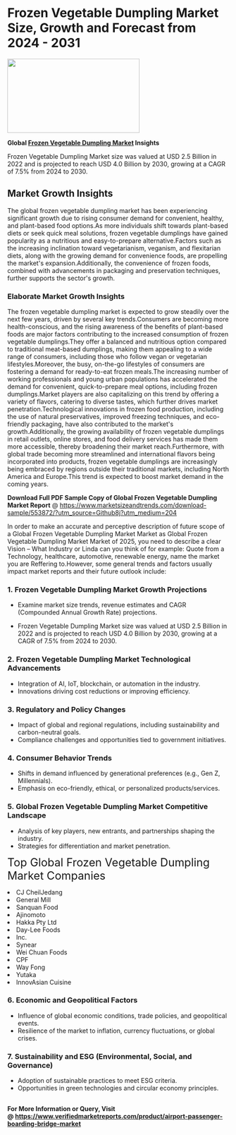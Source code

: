 <H1>Frozen Vegetable Dumpling Market Size, Growth and Forecast from 2024 - 2031</H1><img class="aligncenter size-medium wp-image-584254" src="https://thirdeyenews.in/wp-content/uploads/2024/09/Global-Market-Research-300x168.jpeg" alt="" width="300" height="168" /><p><strong>Global&nbsp;<a href="https://www.marketsizeandtrends.com/download-sample/553872/?utm_source=Github8j?utm_medium=204">Frozen Vegetable Dumpling Market</a> Insights</strong></p><p>Frozen Vegetable Dumpling Market size was valued at USD 2.5 Billion in 2022 and is projected to reach USD 4.0 Billion by 2030, growing at a CAGR of 7.5% from 2024 to 2030.</p><p><h2>Market Growth Insights</h2> The global frozen vegetable dumpling market has been experiencing significant growth due to rising consumer demand for convenient, healthy, and plant-based food options.As more individuals shift towards plant-based diets or seek quick meal solutions, frozen vegetable dumplings have gained popularity as a nutritious and easy-to-prepare alternative.Factors such as the increasing inclination toward vegetarianism, veganism, and flexitarian diets, along with the growing demand for convenience foods, are propelling the market's expansion.Additionally, the convenience of frozen foods, combined with advancements in packaging and preservation techniques, further supports the sector's growth. <h3>Elaborate Market Growth Insights</h3> The frozen vegetable dumpling market is expected to grow steadily over the next few years, driven by several key trends.Consumers are becoming more health-conscious, and the rising awareness of the benefits of plant-based foods are major factors contributing to the increased consumption of frozen vegetable dumplings.They offer a balanced and nutritious option compared to traditional meat-based dumplings, making them appealing to a wide range of consumers, including those who follow vegan or vegetarian lifestyles.Moreover, the busy, on-the-go lifestyles of consumers are fostering a demand for ready-to-eat frozen meals.The increasing number of working professionals and young urban populations has accelerated the demand for convenient, quick-to-prepare meal options, including frozen dumplings.Market players are also capitalizing on this trend by offering a variety of flavors, catering to diverse tastes, which further drives market penetration.Technological innovations in frozen food production, including the use of natural preservatives, improved freezing techniques, and eco-friendly packaging, have also contributed to the market's growth.Additionally, the growing availability of frozen vegetable dumplings in retail outlets, online stores, and food delivery services has made them more accessible, thereby broadening their market reach.Furthermore, with global trade becoming more streamlined and international flavors being incorporated into products, frozen vegetable dumplings are increasingly being embraced by regions outside their traditional markets, including North America and Europe.This trend is expected to boost market demand in the coming years.</p><p><span class=""><strong>Download Full PDF Sample Copy of Global Frozen Vegetable Dumpling Market Report</strong> @ <a href="https://www.marketsizeandtrends.com/download-sample/553872/?utm_source=Github8j?utm_medium=204" target="_blank">https://www.marketsizeandtrends.com/download-sample/553872/?utm_source=Github8j?utm_medium=204</a></span></p><p>In order to make an accurate and perceptive description of future scope of a Global&nbsp;Frozen Vegetable Dumpling Market Market as Global&nbsp;Frozen Vegetable Dumpling Market Market of 2025, you need to describe a clear Vision &ndash; What Industry or Linda can you think of for example: Quote from a Technology, healthcare, automotive, renewable energy, name the market you are Reffering to.However, some general trends and factors usually impact market reports and their future outlook include:</p><h3>1.&nbsp;<strong>Frozen Vegetable Dumpling Market Growth Projections</strong></h3><ul><li>Examine market size trends, revenue estimates and CAGR (Compounded Annual Growth Rate) projections.</li><li><p>Frozen Vegetable Dumpling Market size was valued at USD 2.5 Billion in 2022 and is projected to reach USD 4.0 Billion by 2030, growing at a CAGR of 7.5% from 2024 to 2030.</p></li></ul><h3>2.&nbsp;<strong>Frozen Vegetable Dumpling Market Technological Advancements</strong></h3><ul><li>Integration of AI, IoT, blockchain, or automation in the industry.</li><li>Innovations driving cost reductions or improving efficiency.</li></ul><h3>3.&nbsp;<strong>Regulatory and Policy Changes</strong></h3><ul><li>Impact of global and regional regulations, including sustainability and carbon-neutral goals.</li><li>Compliance challenges and opportunities tied to government initiatives.</li></ul><h3>4.&nbsp;<strong>Consumer Behavior Trends</strong></h3><ul><li>Shifts in demand influenced by generational preferences (e.g., Gen Z, Millennials).</li><li>Emphasis on eco-friendly, ethical, or personalized products/services.</li></ul><h3>5.&nbsp;<strong>Global Frozen Vegetable Dumpling Market Competitive Landscape</strong></h3><ul><li>Analysis of key players, new entrants, and partnerships shaping the industry.</li><li>Strategies for differentiation and market penetration.</li></ul><p data-pm-slice="1 1 []"><span style="color: inherit; font-family: inherit; font-size: 25px;">Top Global Frozen Vegetable Dumpling Market Companies</span></p><div class="" data-test-id=""><p><li>CJ CheilJedang</li><li> General Mill</li><li> Sanquan Food</li><li> Ajinomoto</li><li> Hakka Pty Ltd</li><li> Day-Lee Foods</li><li> Inc.</li><li> Synear</li><li> Wei Chuan Foods</li><li> CPF</li><li> Way Fong</li><li> Yutaka</li><li> InnovAsian Cuisine</li></p></div><h3>6.&nbsp;<strong>Economic and Geopolitical Factors</strong></h3><ul><li>Influence of global economic conditions, trade policies, and geopolitical events.</li><li>Resilience of the market to inflation, currency fluctuations, or global crises.</li></ul><h3>7.&nbsp;<strong>Sustainability and ESG (Environmental, Social, and Governance)</strong></h3><ul><li>Adoption of sustainable practices to meet ESG criteria.</li><li>Opportunities in green technologies and circular economy principles.</li></ul><h2><strong style="font-size: 14px;">For More Information or Query, Visit @&nbsp;</strong><a style="background-color: #ffffff; font-size: 14px;" href="https://www.marketsizeandtrends.com/report/frozen-vegetable-dumpling-market/" target="_blank">https://www.verifiedmarketreports.com/product/airport-passenger-boarding-bridge-market</a></h2>